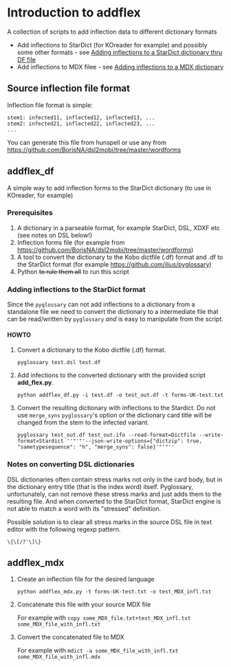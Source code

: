 # Introduction to addflex

A collection of scripts to add inflection data to different dictionary formats

* Add inflections to StarDict (for KOreader for example) and possibly some other formats - see [Adding inflections to 
a StarDict dictionary thru DF file](#addflex_df)
* Add inflections to MDX filee - see [Adding inflections to a MDX dictionary](#addflex_mdx)


## Source inflection file format

Inflection file format is simple:

```
stem1: infected11, inflected12, inflected13, ...
stem2: infected21, inflected22, inflected23, ...
...

```

You can generate this file from hunspell or use any from https://github.com/BorisNA/dsl2mobi/tree/master/wordforms


## addflex_df

A simple way to add inflection forms to the StarDict dictionary (to use in KOreader, for example)

### Prerequisites

1. A dictionary in a parseable format, for example StarDict, DSL, XDXF etc (see notes on DSL below!)
2. Inflection forms file (for example from https://github.com/BorisNA/dsl2mobi/tree/master/wordforms)
3. A tool to convert the dictionary to the Kobo dictfile (.df) format and .df to the StarDict format (for example https://github.com/ilius/pyglossary)
4. Python ~~to rule them all~~ to run this script

### Adding inflections to the StarDict format

Since the `pyglossary` can not add inflections to a dictionary from a standalone file we need to convert the dictionary to a intermediate file that can be read/written by `pyglossary` *and* is easy to manipulate from the script.

#### HOWTO

1. Convert a dictionary to the Kobo dictfile (.df) format.

   `pyglossary test.dsl test.df`

2. Add infections to the converted dictionary with the provided script **add_flex.py**. 

   `python addflex_df.py -i test.df -o test_out.df -t forms-UK-test.txt`

3. Convert the resulting dictionary with inflections to the Stardict. Do not use `merge_syns` `pyglossary`'s option or the dictionary card title will be changed from the stem to the infected variant.

   `pyglossary test_out.df test_out.ifo --read-format=Dictfile --write-format=Stardict ''"'"'--json-write-options={"dictzip": true, "sametypesequence": "h", "merge_syns": false}'"'"'' `
   

### Notes on converting DSL dictionaries

DSL dictionaries often contain stress marks not only in the card body, but in the dictionary entry title (that is the index word) itself. Pyglossary, unfortunately, can not remove these stress marks and just adds them to the resulting file. And when converted to the StarDict format, StarDict engine is not able to match a word with its "stressed" definition.

Possible solution is to clear all stress marks in the source DSL file in text editor with the following regexp pattern.

```
\{\[/?'\]\}
```


## addflex_mdx

1. Create an inflection file for the desired language

   `python addflex_mdx.py -t forms-UK-test.txt -o test_MDX_infl.txt`

2. Concatenate this file with your source MDX file

   For example with `copy some_MDX_file.txt+test_MDX_infl.txt some_MDX_file_with_infl.txt`

3. Convert the concatenated file to MDX

   For example with `mdict -a some_MDX_file_with_infl.txt some_MDX_file_with_infl.mdx`
